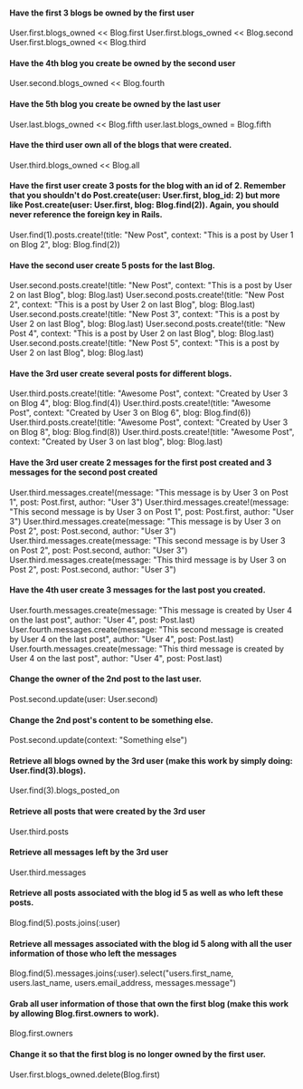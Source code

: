 #### Have the first 3 blogs be owned by the first user
User.first.blogs_owned << Blog.first
User.first.blogs_owned << Blog.second
User.first.blogs_owned << Blog.third

#### Have the 4th blog you create be owned by the second user
User.second.blogs_owned << Blog.fourth

#### Have the 5th blog you create be owned by the last user
User.last.blogs_owned << Blog.fifth
user.last.blogs_owned = Blog.fifth

#### Have the third user own all of the blogs that were created.
User.third.blogs_owned << Blog.all

#### Have the first user create 3 posts for the blog with an id of 2. Remember that you shouldn't do Post.create(user: User.first, blog_id: 2) but more like Post.create(user: User.first, blog: Blog.find(2)). Again, you should never reference the foreign key in Rails.
User.find(1).posts.create!(title: "New Post", context: "This is a post by User 1 on Blog 2", blog: Blog.find(2))

#### Have the second user create 5 posts for the last Blog.
User.second.posts.create!(title: "New Post", context: "This is a post by User 2 on last Blog", blog: Blog.last)
User.second.posts.create!(title: "New Post 2", context: "This is a post by User 2 on last Blog", blog: Blog.last)
User.second.posts.create!(title: "New Post 3", context: "This is a post by User 2 on last Blog", blog: Blog.last)
User.second.posts.create!(title: "New Post 4", context: "This is a post by User 2 on last Blog", blog: Blog.last)
User.second.posts.create!(title: "New Post 5", context: "This is a post by User 2 on last Blog", blog: Blog.last)

#### Have the 3rd user create several posts for different blogs.
User.third.posts.create!(title: "Awesome Post", context: "Created by User 3 on Blog 4", blog: Blog.find(4))
User.third.posts.create!(title: "Awesome Post", context: "Created by User 3 on Blog 6", blog: Blog.find(6))
User.third.posts.create!(title: "Awesome Post", context: "Created by User 3 on Blog 8", blog: Blog.find(8))
User.third.posts.create!(title: "Awesome Post", context: "Created by User 3 on last blog", blog: Blog.last)

#### Have the 3rd user create 2 messages for the first post created and 3 messages for the second post created
User.third.messages.create!(message: "This message is by User 3 on Post 1", post: Post.first, author: "User 3")
User.third.messages.create!(message: "This second message is by User 3 on Post 1", post: Post.first, author: "User 3")
User.third.messages.create(message: "This message is by User 3 on Post 2", post: Post.second, author: "User 3")
User.third.messages.create(message: "This second message is by User 3 on Post 2", post: Post.second, author: "User 3")
User.third.messages.create(message: "This third message is by User 3 on Post 2", post: Post.second, author: "User 3")

#### Have the 4th user create 3 messages for the last post you created.
User.fourth.messages.create(message: "This message is created by User 4 on the last post", author: "User 4", post: Post.last)
User.fourth.messages.create(message: "This second message is created by User 4 on the last post", author: "User 4", post: Post.last)
User.fourth.messages.create(message: "This third message is created by User 4 on the last post", author: "User 4", post: Post.last)

#### Change the owner of the 2nd post to the last user.
Post.second.update(user: User.second)

#### Change the 2nd post's content to be something else.
Post.second.update(context: "Something else")

#### Retrieve all blogs owned by the 3rd user (make this work by simply doing: User.find(3).blogs).
User.find(3).blogs_posted_on

#### Retrieve all posts that were created by the 3rd user
User.third.posts

#### Retrieve all messages left by the 3rd user
User.third.messages

#### Retrieve all posts associated with the blog id 5 as well as who left these posts.
Blog.find(5).posts.joins(:user)

#### Retrieve all messages associated with the blog id 5 along with all the user information of those who left the messages
Blog.find(5).messages.joins(:user).select("users.first_name, users.last_name, users.email_address, messages.message")

#### Grab all user information of those that own the first blog (make this work by allowing Blog.first.owners to work).
Blog.first.owners

#### Change it so that the first blog is no longer owned by the first user.
User.first.blogs_owned.delete(Blog.first)
